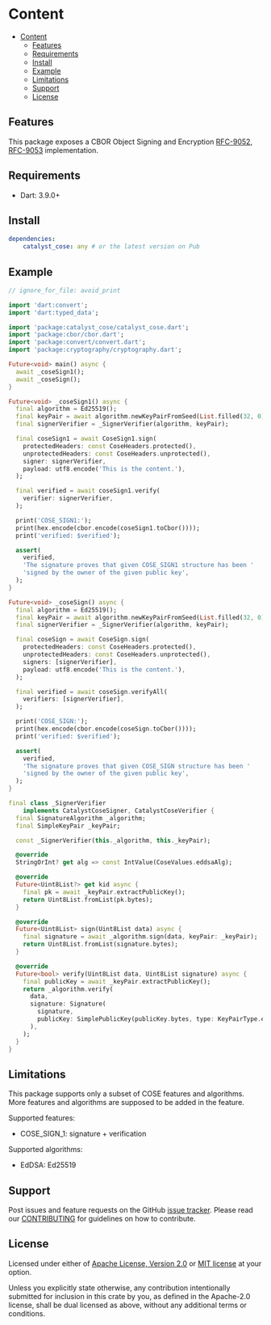 # Content

* [Content](#content)
  * [Features](#features)
  * [Requirements](#requirements)
  * [Install](#install)
  * [Example](#example)
  * [Limitations](#limitations)
  * [Support](#support)
  * [License](#license)

## Features

This package exposes a CBOR Object Signing and Encryption
[RFC-9052](https://datatracker.ietf.org/doc/html/rfc9052),
[RFC-9053](https://datatracker.ietf.org/doc/html/rfc9053) implementation.

## Requirements

* Dart: 3.9.0+

## Install

```yaml
dependencies:
    catalyst_cose: any # or the latest version on Pub
```

## Example

```dart
// ignore_for_file: avoid_print

import 'dart:convert';
import 'dart:typed_data';

import 'package:catalyst_cose/catalyst_cose.dart';
import 'package:cbor/cbor.dart';
import 'package:convert/convert.dart';
import 'package:cryptography/cryptography.dart';

Future<void> main() async {
  await _coseSign1();
  await _coseSign();
}

Future<void> _coseSign1() async {
  final algorithm = Ed25519();
  final keyPair = await algorithm.newKeyPairFromSeed(List.filled(32, 0));
  final signerVerifier = _SignerVerifier(algorithm, keyPair);

  final coseSign1 = await CoseSign1.sign(
    protectedHeaders: const CoseHeaders.protected(),
    unprotectedHeaders: const CoseHeaders.unprotected(),
    signer: signerVerifier,
    payload: utf8.encode('This is the content.'),
  );

  final verified = await coseSign1.verify(
    verifier: signerVerifier,
  );

  print('COSE_SIGN1:');
  print(hex.encode(cbor.encode(coseSign1.toCbor())));
  print('verified: $verified');

  assert(
    verified,
    'The signature proves that given COSE_SIGN1 structure has been '
    'signed by the owner of the given public key',
  );
}

Future<void> _coseSign() async {
  final algorithm = Ed25519();
  final keyPair = await algorithm.newKeyPairFromSeed(List.filled(32, 0));
  final signerVerifier = _SignerVerifier(algorithm, keyPair);

  final coseSign = await CoseSign.sign(
    protectedHeaders: const CoseHeaders.protected(),
    unprotectedHeaders: const CoseHeaders.unprotected(),
    signers: [signerVerifier],
    payload: utf8.encode('This is the content.'),
  );

  final verified = await coseSign.verifyAll(
    verifiers: [signerVerifier],
  );

  print('COSE_SIGN:');
  print(hex.encode(cbor.encode(coseSign.toCbor())));
  print('verified: $verified');

  assert(
    verified,
    'The signature proves that given COSE_SIGN structure has been '
    'signed by the owner of the given public key',
  );
}

final class _SignerVerifier
    implements CatalystCoseSigner, CatalystCoseVerifier {
  final SignatureAlgorithm _algorithm;
  final SimpleKeyPair _keyPair;

  const _SignerVerifier(this._algorithm, this._keyPair);

  @override
  StringOrInt? get alg => const IntValue(CoseValues.eddsaAlg);

  @override
  Future<Uint8List?> get kid async {
    final pk = await _keyPair.extractPublicKey();
    return Uint8List.fromList(pk.bytes);
  }

  @override
  Future<Uint8List> sign(Uint8List data) async {
    final signature = await _algorithm.sign(data, keyPair: _keyPair);
    return Uint8List.fromList(signature.bytes);
  }

  @override
  Future<bool> verify(Uint8List data, Uint8List signature) async {
    final publicKey = await _keyPair.extractPublicKey();
    return _algorithm.verify(
      data,
      signature: Signature(
        signature,
        publicKey: SimplePublicKey(publicKey.bytes, type: KeyPairType.ed25519),
      ),
    );
  }
}
```

## Limitations

This package supports only a subset of COSE features and algorithms.
More features and algorithms are supposed to be added in the feature.

Supported features:

* COSE_SIGN_1: signature + verification

Supported algorithms:

* EdDSA: Ed25519

## Support

Post issues and feature requests on the GitHub [issue tracker](https://github.com/input-output-hk/catalyst-voices/issues).
Please read our [CONTRIBUTING](https://github.com/input-output-hk/catalyst-voices/blob/main/CONTRIBUTING.md)
for guidelines on how to contribute.

## License

Licensed under either of [Apache License, Version 2.0](https://github.com/input-output-hk/catalyst-voices/blob/main/LICENSE-APACHE)
or [MIT license](https://github.com/input-output-hk/catalyst-voices/blob/main/LICENSE-MIT)
at your option.

Unless you explicitly state otherwise, any contribution intentionally submitted
for inclusion in this crate by you, as defined in the Apache-2.0 license, shall
be dual licensed as above, without any additional terms or conditions.
